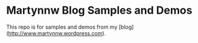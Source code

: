 # Martynnw Blog Samples and Demos
This repo is for samples and demos from my [blog] (http://www.martynnw.wordpress.com).